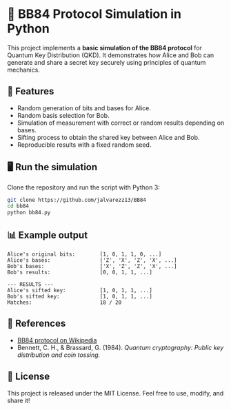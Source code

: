 # 🔑 BB84 Protocol Simulation in Python

This project implements a **basic simulation of the BB84 protocol** for Quantum Key Distribution (QKD).
It demonstrates how Alice and Bob can generate and share a secret key securely using principles of quantum mechanics.

## 🚀 Features

- Random generation of bits and bases for Alice.
- Random basis selection for Bob.
- Simulation of measurement with correct or random results depending on bases.
- Sifting process to obtain the shared key between Alice and Bob.
- Reproducible results with a fixed random seed.

## 🖥️ Run the simulation

Clone the repository and run the script with Python 3:

```bash
git clone https://github.com/jalvarezz13/BB84
cd bb84
python bb84.py
```

## 📊 Example output

```
Alice's original bits:        [1, 0, 1, 1, 0, ...]
Alice's bases:                ['Z', 'X', 'Z', 'X', ...]
Bob's bases:                  ['X', 'Z', 'Z', 'X', ...]
Bob's results:                [0, 0, 1, 1, ...]

--- RESULTS ---
Alice's sifted key:           [1, 0, 1, 1, ...]
Bob's sifted key:             [1, 0, 1, 1, ...]
Matches:                      18 / 20
```

## 📖 References

- [BB84 protocol on Wikipedia](https://en.wikipedia.org/wiki/BB84)
- Bennett, C. H., & Brassard, G. (1984). _Quantum cryptography: Public key distribution and coin tossing._

## 📜 License

This project is released under the MIT License.
Feel free to use, modify, and share it!
